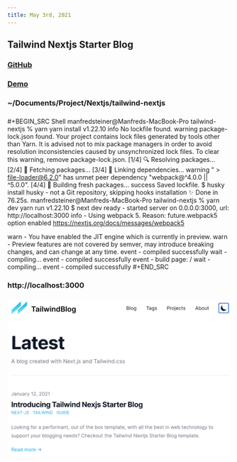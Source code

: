 ```yaml
---
title: May 3rd, 2021
---
```


## Tailwind Nextjs Starter Blog
### [GitHub](https://github.com/timlrx/tailwind-nextjs-starter-blog)
### [Demo](https://tailwind-nextjs-starter-blog.vercel.app/)
### ~/Documents/Project/Nextjs/tailwind-nextjs
### 
#+BEGIN_SRC Shell
manfredsteiner@Manfreds-MacBook-Pro tailwind-nextjs % yarn
yarn install v1.22.10
info No lockfile found.
warning package-lock.json found. Your project contains lock files generated by tools other than Yarn. It is advised not to mix package managers in order to avoid resolution inconsistencies caused by unsynchronized lock files. To clear this warning, remove package-lock.json.
[1/4] 🔍  Resolving packages...
[2/4] 🚚  Fetching packages...
[3/4] 🔗  Linking dependencies...
warning " > file-loader@6.2.0" has unmet peer dependency "webpack@^4.0.0 || ^5.0.0".
[4/4] 🔨  Building fresh packages...
success Saved lockfile.
$ husky install
husky - not a Git repository, skipping hooks installation
✨  Done in 76.25s.
manfredsteiner@Manfreds-MacBook-Pro tailwind-nextjs % yarn dev
yarn run v1.22.10
$ next dev
ready - started server on 0.0.0.0:3000, url: http://localhost:3000
info  - Using webpack 5. Reason: future.webpack5 option enabled https://nextjs.org/docs/messages/webpack5

warn - You have enabled the JIT engine which is currently in preview.
warn - Preview features are not covered by semver, may introduce breaking changes, and can change at any time.
event - compiled successfully
wait  - compiling...
event - compiled successfully
event - build page: /
wait  - compiling...
event - compiled successfully
#+END_SRC
### http://localhost:3000
### ![image.png](../assets/image_1620073029012_0.png)
